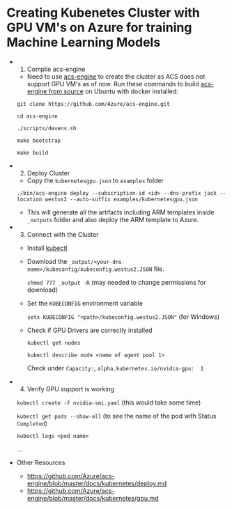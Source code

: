 # Creating Kubenetes Cluster with GPU VM's on Azure for training Machine Learning Models

- 1) Complie acs-engine

    - Need to use [acs-engine](https://github.com/Azure/acs-engine) to create the cluster as ACS does not support GPU VM's as of now. Run these commands to build [acs-engine from source](https://github.com/Azure/acs-engine/blob/master/docs/acsengine.md) on Ubuntu with docker installed:

    `git clone https://github.com/Azure/acs-engine.git`

    `cd acs-engine`

    `./scripts/devenv.sh`

    `make bootstrap`

    `make build`

- 2) Deploy Cluster

    - Copy the `kubernetesgpu.json` to `examples` folder

    `./bin/acs-engine deploy --subscription-id <id> --dns-prefix jack --location westus2 --auto-suffix examples/kubernetesgpu.json`

    - This will generate all the artifacts including ARM templates inside `_outputs` folder and also deploy the ARM template to Azure.

- 3) Connect with the Cluster

    - Install [kubectl](https://kubernetes.io/docs/tasks/tools/install-kubectl/)

    - Download the `_output/<your-dns-name>/kubeconfig/kubeconfig.westus2.JSON` file.
        
        `chmod 777 _output -R`  (may needed to change permissions for download)

    - Set the `KUBECONFIG` environment variable

        `setx KUBECONFIG "<path>/kubeconfig.westus2.JSON"`  (for Windows)

    - Check if GPU Drivers are correctly installed

        `kubectl get nodes`

        `kubectl describe node <name of agent pool 1>`

        Check under `Capacity:`, `alpha.kubernetes.io/nvidia-gpu:  1`

- 4) Verify GPU support is working

    `kubectl create -f nvidia-smi.yaml`  (this would take some time)

    `kubectl get pods --show-all`  (to see the name of the pod with Status `Completed`)

    `kubectl logs <pod name>`

    ...


- Other Resources
    - https://github.com/Azure/acs-engine/blob/master/docs/kubernetes/deploy.md
    - https://github.com/Azure/acs-engine/blob/master/docs/kubernetes/gpu.md  


    
